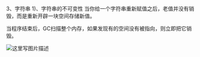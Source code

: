 ﻿3、字符串
1)、字符串的不可变性
当你给一个字符串重新赋值之后，老值并没有销毁，而是重新开辟一块空间存储新值。

当程序结束后，GC扫描整个内存，如果发现有的空间没有被指向，则立即把它销毁。

![这里写图片描述](https://imgconvert.csdnimg.cn/aHR0cDovL2ltZy5ibG9nLmNzZG4ubmV0LzIwMTYwMjAzMTEyNTAxMjk0?x-oss-process=image/format,png)

